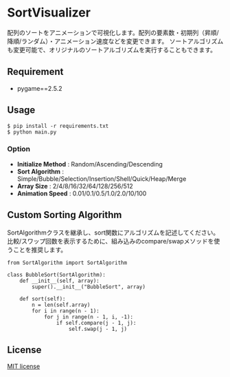 # SortVisualizer

配列のソートをアニメーションで可視化します。配列の要素数・初期列（昇順/降順/ランダム）・アニメーション速度などを変更できます。
ソートアルゴリズムも変更可能で、オリジナルのソートアルゴリズムを実行することもできます。

## Requirement

- pygame==2.5.2

## Usage

```
$ pip install -r requirements.txt
$ python main.py
```

### Option
- **Initialize Method** : Random/Ascending/Descending
- **Sort Algorithm** : Simple/Bubble/Selection/Insertion/Shell/Quick/Heap/Merge
- **Array Size** : 2/4/8/16/32/64/128/256/512
- **Animation Speed** : 0.01/0.1/0.5/1.0/2.0/10/100

## Custom Sorting Algorithm

SortAlgorithmクラスを継承し、sort関数にアルゴリズムを記述してください。
比較/スワップ回数を表示するために、組み込みのcompare/swapメソッドを使うことを推奨します。

```
from SortAlgorithm import SortAlgorithm

class BubbleSort(SortAlgorithm):
    def __init__(self, array):
        super().__init__("BubbleSort", array)

    def sort(self):
        n = len(self.array)
        for i in range(n - 1):
            for j in range(n - 1, i, -1):
                if self.compare(j - 1, j):
                    self.swap(j - 1, j)
```

## License

[MIT license](https://en.wikipedia.org/wiki/MIT_License)
